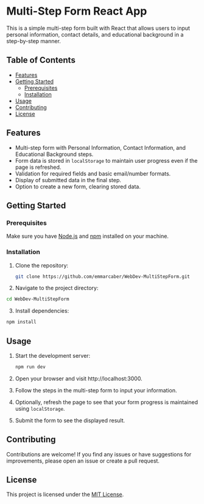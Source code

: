 # Multi-Step Form React App

This is a simple multi-step form built with React that allows users to input personal information, contact details, and educational background in a step-by-step manner.

## Table of Contents

- [Features](#features)
- [Getting Started](#getting-started)
  - [Prerequisites](#prerequisites)
  - [Installation](#installation)
- [Usage](#usage)
- [Contributing](#contributing)
- [License](#license)

## Features

- Multi-step form with Personal Information, Contact Information, and Educational Background steps.
- Form data is stored in `localStorage` to maintain user progress even if the page is refreshed.
- Validation for required fields and basic email/number formats.
- Display of submitted data in the final step.
- Option to create a new form, clearing stored data.

## Getting Started

### Prerequisites

Make sure you have [Node.js](https://nodejs.org/) and [npm](https://www.npmjs.com/) installed on your machine.

### Installation

1. Clone the repository:

   ```bash
   git clone https://github.com/emmarcaber/WebDev-MultiStepForm.git
   ```

2. Navigate to the project directory:

  ```bash
  cd WebDev-MultiStepForm
  ```

3. Install dependencies:

  ```bash
  npm install
  ```

## Usage

1. Start the development server:

   ```bash
   npm run dev
   ```
   
2. Open your browser and visit http://localhost:3000.

3. Follow the steps in the multi-step form to input your information.

4. Optionally, refresh the page to see that your form progress is maintained using `localStorage`.

5. Submit the form to see the displayed result.

## Contributing

Contributions are welcome! If you find any issues or have suggestions for improvements, please open an issue or create a pull request.

## License

This project is licensed under the <a href="https://github.com/emmarcaber/WebDev-MultiStepForm?tab=MIT-1-ov-file">MIT License</a>.
